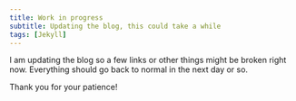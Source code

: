 ```yaml
---
title: Work in progress
subtitle: Updating the blog, this could take a while
tags: [Jekyll]
--- 
```


I am updating the blog so a few links or other things might be broken right now.
Everything should go back to normal in the next day or so.


Thank you for your patience!